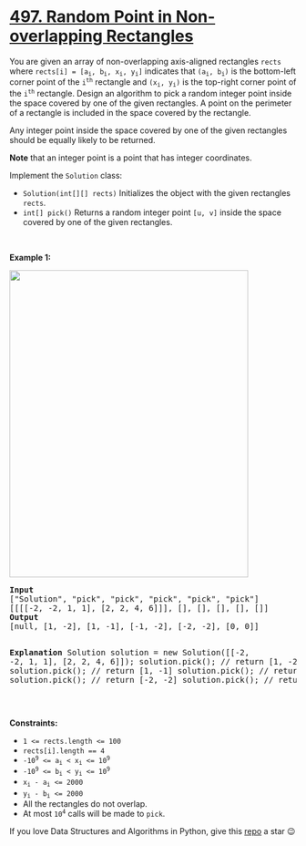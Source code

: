 # [497. Random Point in Non-overlapping Rectangles][title]

<p>You are given an array of non-overlapping axis-aligned rectangles <code>rects</code> where <code>rects[i] = [a<sub>i</sub>, b<sub>i</sub>, x<sub>i</sub>, y<sub>i</sub>]</code> indicates that <code>(a<sub>i</sub>, b<sub>i</sub>)</code> is the bottom-left corner point of the <code>i<sup>th</sup></code> rectangle and <code>(x<sub>i</sub>, y<sub>i</sub>)</code> is the top-right corner point of the <code>i<sup>th</sup></code> rectangle. Design an algorithm to pick a random integer point inside the space covered by one of the given rectangles. A point on the perimeter of a rectangle is included in the space covered by the rectangle.</p>
<p>Any integer point inside the space covered by one of the given rectangles should be equally likely to be returned.</p>
<p><strong>Note</strong> that an integer point is a point that has integer coordinates.</p>
<p>Implement the <code>Solution</code> class:</p>
<ul>
<li><code>Solution(int[][] rects)</code> Initializes the object with the given rectangles <code>rects</code>.</li>
<li><code>int[] pick()</code> Returns a random integer point <code>[u, v]</code> inside the space covered by one of the given rectangles.</li>
</ul>
<p> </p>
<p><strong>Example 1:</strong></p>
<img alt="" src="https://assets.leetcode.com/uploads/2021/07/24/lc-pickrandomrec.jpg" style="width: 419px; height: 539px;"/>
<pre><strong>Input</strong>
["Solution", "pick", "pick", "pick", "pick", "pick"]
[[[[-2, -2, 1, 1], [2, 2, 4, 6]]], [], [], [], [], []]
<strong>Output</strong>
[null, [1, -2], [1, -1], [-1, -2], [-2, -2], [0, 0]]

<strong>Explanation</strong>
Solution solution = new Solution([[-2, -2, 1, 1], [2, 2, 4, 6]]);
solution.pick(); // return [1, -2]
solution.pick(); // return [1, -1]
solution.pick(); // return [-1, -2]
solution.pick(); // return [-2, -2]
solution.pick(); // return [0, 0]
</pre>
<p> </p>
<p><strong>Constraints:</strong></p>
<ul>
<li><code>1 &lt;= rects.length &lt;= 100</code></li>
<li><code>rects[i].length == 4</code></li>
<li><code>-10<sup>9</sup> &lt;= a<sub>i</sub> &lt; x<sub>i</sub> &lt;= 10<sup>9</sup></code></li>
<li><code>-10<sup>9</sup> &lt;= b<sub>i</sub> &lt; y<sub>i</sub> &lt;= 10<sup>9</sup></code></li>
<li><code>x<sub>i</sub> - a<sub>i</sub> &lt;= 2000</code></li>
<li><code>y<sub>i</sub> - b<sub>i</sub> &lt;= 2000</code></li>
<li>All the rectangles do not overlap.</li>
<li>At most <code>10<sup>4</sup></code> calls will be made to <code>pick</code>.</li>
</ul>


If you love Data Structures and Algorithms in Python, give this [repo][me] a star :wink:

[title]: https://leetcode.com/problems/random-point-in-non-overlapping-rectangles
[me]: https://github.com/bumblebee211196/awesome-python-leetcode